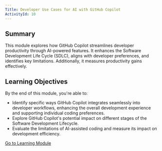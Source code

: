 ```yaml
---
Title: Developer Use Cases for AI with GitHub Copilot
ActivityId: 10
---
```


## Summary

This module explores how GitHub Copilot streamlines developer productivity through AI-powered features. It enhances the Software Development Life Cycle (SDLC), aligns with developer preferences, and identifies key limitations. Additionally, it measures productivity gains effectively.

## Learning Objectives

By the end of this module, you're able to:

- Identify specific ways GitHub Copilot integrates seamlessly into developer workflows, enhancing the overall development experience and supporting individual coding preferences.
- Explore GitHub Copilot's potential impact on different stages of the Software Development Lifecycle.
- Evaluate the limitations of AI-assisted coding and measure its impact on development efficiency.

[Go to Learning Module](https://learn.microsoft.com/en-us/training/modules/developer-use-cases-for-ai-with-github-copilot/)
